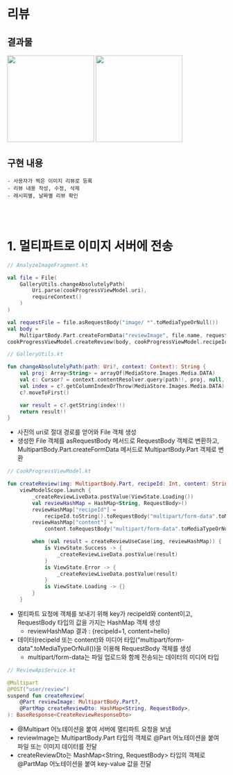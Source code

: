 # 리뷰

## 결과물

<image width = 200 src="https://user-images.githubusercontent.com/49333608/230719671-5f8b304a-62ac-4763-a369-92e7f724d1d3.gif">
<image width = 200 src="https://user-images.githubusercontent.com/49333608/230719319-bcdd16e8-6df7-46c1-be0f-c23e8d682554.gif">

<br>

## 구현 내용

    - 사용자가 찍은 이미지 리뷰로 등록
    - 리뷰 내용 작성, 수정, 삭제
    - 레시피별, 날짜별 리뷰 확인

<br>
<br>

# 1. 멀티파트로 이미지 서버에 전송

```kotlin
// AnalyzeImageFragment.kt

val file = File(
    GalleryUtils.changeAbsolutelyPath(
        Uri.parse(cookProgressViewModel.uri),
        requireContext()
    )
)

val requestFile = file.asRequestBody("image/ *".toMediaTypeOrNull())
val body =
    MultipartBody.Part.createFormData("reviewImage", file.name, requestFile)
cookProgressViewModel.createReview(body, cookProgressViewModel.recipeId, "")
```

```kotlin
// GalleryUtils.kt

fun changeAbsolutelyPath(path: Uri?, context: Context): String {
    val proj: Array<String> = arrayOf(MediaStore.Images.Media.DATA)
    val c: Cursor? = context.contentResolver.query(path!!, proj, null, null, null)
    val index = c?.getColumnIndexOrThrow(MediaStore.Images.Media.DATA)
    c?.moveToFirst()

    var result = c?.getString(index!!)
    return result!!
}
```

- 사진의 uri로 절대 경로를 얻어와 File 객체 생성
- 생성한 File 객체를 asRequestBody 메서드로 RequestBody 객체로 변환하고, MultipartBody.Part.createFormData 메서드로 MultipartBody.Part 객체로 변환

```kotlin
// CookProgressViewModel.kt

fun createReview(img: MultipartBody.Part, recipeId: Int, content: String) =
    viewModelScope.launch {
        _createReviewLiveData.postValue(ViewState.Loading())
        val reviewHashMap = HashMap<String, RequestBody>()
        reviewHashMap["recipeId"] =
            recipeId.toString().toRequestBody("multipart/form-data".toMediaTypeOrNull())
        reviewHashMap["content"] =
            content.toRequestBody("multipart/form-data".toMediaTypeOrNull())

        when (val result = createReviewUseCase(img, reviewHashMap)) {
            is ViewState.Success -> {
                _createReviewLiveData.postValue(result)
            }
            is ViewState.Error -> {
                _createReviewLiveData.postValue(result)
            }
            is ViewState.Loading -> {}
        }
    }
```

- 멀티파트 요청에 객체를 보내기 위해 key가 recipeId와 content이고, RequestBody 타입의 값을 가지는 HashMap 객체 생성
  - reviewHashMap 결과 : {recipeId=1, content=hello}
- 데이터(recipeId 또는 content)와 미디어 타입("multipart/form-data".toMediaTypeOrNull())을 이용해 RequestBody 객체를 생성
  - multipart/form-data는 파일 업로드와 함께 전송되는 데이터의 미디어 타입

```kotlin
// ReviewApiService.kt

@Multipart
@POST("user/review")
suspend fun createReview(
    @Part reviewImage: MultipartBody.Part?,
    @PartMap createReviewDto: HashMap<String, RequestBody>,
): BaseResponse<CreateReviewResponseDto>
```

- @Multipart 어노테이션을 붙여 서버에 멀티파트 요청을 보냄
- reviewImage는 MultipartBody.Part 타입의 객체로 @Part 어노테이션을 붙여 파일 또는 이미지 데이터를 전달
- createReviewDto는 MashMap<String, RequestBody> 타입의 객체로 @PartMap 어노테이션을 붙여 key-value 값을 전달
